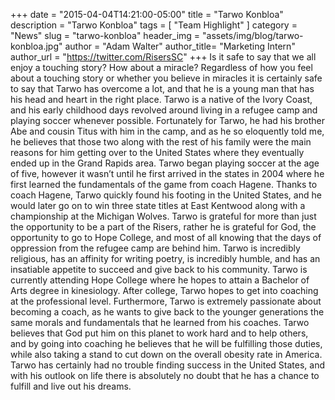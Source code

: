 +++
date        = "2015-04-04T14:21:00-05:00"
title       = "Tarwo Konbloa"
description = "Tarwo Konbloa"
tags        = [ "Team Highlight" ]
category    = "News"
slug        = "tarwo-konbloa"
header_img	= "assets/img/blog/tarwo-konbloa.jpg"
author		= "Adam Walter"
author_title= "Marketing Intern"
author_url	= "https://twitter.com/RisersSC"
+++
Is it safe to say that we all enjoy a touching story?  How about a miracle?  Regardless of how you feel about a touching story or whether you believe in miracles it is certainly safe to say that Tarwo has overcome a lot, and that he is a young man that has his head and heart in the right place.  Tarwo is a native of the Ivory Coast, and his early childhood days revolved around living in a refugee camp and playing soccer whenever possible. Fortunately for Tarwo, he had his brother Abe and cousin Titus with him in the camp, and as he so eloquently told me, he believes that those two along with the rest of his family were the main reasons for him getting over to the United States where they eventually ended up in the Grand Rapids area.  Tarwo began playing soccer at the age of five, however it wasn’t until he first arrived in the states in 2004 where he first learned the fundamentals of the game from coach Hagene.  Thanks to coach Hagene, Tarwo quickly found his footing in the United States, and he would later go on to win three state titles at East Kentwood along with a championship at the Michigan Wolves.  Tarwo is grateful for more than just the opportunity to be a part of the Risers, rather he is grateful for God, the opportunity to go to Hope College, and most of all knowing that the days of oppression from the refugee camp are behind him.  Tarwo is incredibly religious, has an affinity for writing poetry, is incredibly humble, and has an insatiable appetite to succeed and give back to his community.  Tarwo is currently attending Hope College where he hopes to attain a Bachelor of Arts degree in kinesiology.  After college, Tarwo hopes to get into coaching at the professional level.  Furthermore, Tarwo is extremely passionate about becoming a coach, as he wants to give back to the younger generations the same morals and fundamentals that he learned from his coaches. Tarwo believes that God put him on this planet to work hard and to help others, and by going into coaching he believes that he will be fulfilling those duties, while also taking a stand to cut down on the overall obesity rate in America.  Tarwo has certainly had no trouble finding success in the United States, and with his outlook on life there is absolutely no doubt that he has a chance to fulfill and live out his dreams.